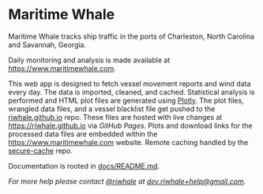 # Maritime Whale

Maritime Whale tracks ship traffic in the ports of Charleston, North Carolina
and Savannah, Georgia.

Daily monitoring and analysis is made available at
https://www.maritimewhale.com.

This web app is designed to fetch vessel movement reports and wind data every
day. The data is imported, cleaned, and cached. Statistical analysis is
performed and HTML plot files are generated using [Plotly](https://plotly.com/).
The plot files, wrangled data files, and a vessel blacklist file get pushed to
the [riwhale.github.io](https://github.com/riwhale/riwhale.github.io/) repo.
These files are hosted with live changes at https://riwhale.github.io via
_GitHub Pages_. Plots and download links for the processed data files are
embedded within the https://www.maritimewhale.com website. Remote caching
handled by the [secure-cache](https://github.com/riwhale/secure-cache) repo.

Documentation is rooted in [docs/README.md](docs/README.md).

_For more help please contact [@riwhale](https://github.com/riwhale) at [dev.riwhale+help@gmail.com](mailto:dev.riwhale+help@gmail.com)._
